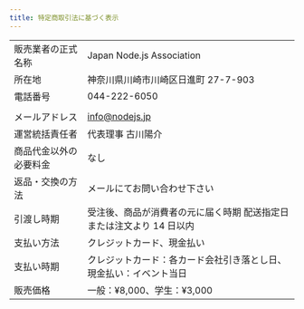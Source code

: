 ```yaml
---
title: 特定商取引法に基づく表示
---
```


|                        |                                                                       |
| ---------------------- | --------------------------------------------------------------------- |
| 販売業者の正式名称     | Japan Node.js Association                                             |
| 所在地                 | 神奈川県川崎市川崎区日進町 27-7-903                                   |
| 電話番号               | 044-222-6050                                                          |
|                        |
| メールアドレス         | info@nodejs.jp                                                        |
| 運営統括責任者         | 代表理事 古川陽介                                                     |
| 商品代金以外の必要料金 | なし                                                                  |
| 返品・交換の方法       | メールにてお問い合わせ下さい                                          |
| 引渡し時期             | 受注後、商品が消費者の元に届く時期 配送指定日または注文より 14 日以内 |
| 支払い方法             | クレジットカード、現金払い                                            |
| 支払い時期             | クレジットカード：各カード会社引き落とし日、現金払い：イベント当日    |
| 販売価格               | 一般：¥8,000、学生：¥3,000                                            |
